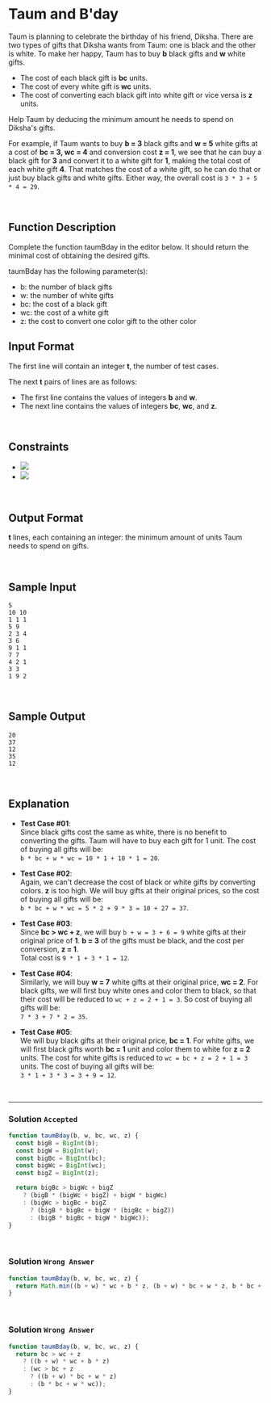 # Taum and B'day
  
Taum is planning to celebrate the birthday of his friend, Diksha. There are two types of gifts that Diksha wants from Taum: one is black and the other is white. To make her happy, Taum has to buy **b** black gifts and **w** white gifts.

- The cost of each black gift is **bc** units.
- The cost of every white gift is **wc** units.
- The cost of converting each black gift into white gift or vice versa is **z** units.

Help Taum by deducing the minimum amount he needs to spend on Diksha's gifts.

For example, if Taum wants to buy **b = 3** black gifts and **w = 5** white gifts at a cost of **bc = 3, wc = 4** and conversion cost **z = 1**, we see that he can buy a black gift for **3** and convert it to a white gift for **1**, making the total cost of each white gift **4**. That matches the cost of a white gift, so he can do that or just buy black gifts and white gifts. Either way, the overall cost is `3 * 3 + 5 * 4 = 29`.

<br/>

## Function Description

Complete the function taumBday in the editor below. It should return the minimal cost of obtaining the desired gifts.

taumBday has the following parameter(s):

- b: the number of black gifts
- w: the number of white gifts
- bc: the cost of a black gift
- wc: the cost of a white gift
- z: the cost to convert one color gift to the other color

## Input Format

The first line will contain an integer **t**, the number of test cases.

The next **t** pairs of lines are as follows: 
- The first line contains the values of integers **b** and **w**. 
- The next line contains the values of integers **bc**, **wc**, and **z**.

<br/>

## Constraints

- ![](https://latex.codecogs.com/gif.latex?1\leq&space;t\leq&space;10)
- ![](https://latex.codecogs.com/gif.latex?0\leq&space;b,&space;w,&space;bc,&space;wc,&space;z\leq&space;10^{9})
 
<br/>

## Output Format

**t** lines, each containing an integer: the minimum amount of units Taum needs to spend on gifts.

<br/>

## Sample Input
```
5
10 10
1 1 1
5 9
2 3 4
3 6
9 1 1
7 7
4 2 1
3 3
1 9 2
```

<br/>

## Sample Output
```
20
37
12
35
12
```

<br/>

## Explanation

- **Test Case #01**:  
Since black gifts cost the same as white, there is no benefit to converting the gifts. Taum will have to buy each gift for 1 unit. The cost of buying all gifts will be:  
`b * bc + w * wc = 10 * 1 + 10 * 1 = 20`.


- **Test Case #02**:  
Again, we can't decrease the cost of black or white gifts by converting colors. **z** is too high. We will buy gifts at their original prices, so the cost of buying all gifts will be:  
`b * bc + w * wc = 5 * 2 + 9 * 3 = 10 + 27 = 37`.


- **Test Case #03**:  
Since **bc > wc + z**, we will buy `b + w = 3 + 6 = 9` white gifts at their original price of **1**. **b = 3** of the gifts must be black, and the cost per conversion, **z = 1**.   
Total cost is `9 * 1 + 3 * 1 = 12`.


- **Test Case #04**:  
Similarly, we will buy **w = 7** white gifts at their original price, **wc = 2**. For black gifts, we will first buy white ones and color them to black, so that their cost will be reduced to `wc + z = 2 + 1 = 3`. So cost of buying all gifts will be:   
`7 * 3 + 7 * 2 = 35`.


- **Test Case #05**:  
We will buy black gifts at their original price, **bc = 1**. For white gifts, we will first black gifts worth **bc = 1** unit and color them to white for **z = 2** units. The cost for white gifts is reduced to `wc = bc + z = 2 + 1 = 3` units. The cost of buying all gifts will be:    
`3 * 1 + 3 * 3 = 3 + 9 = 12`.

<br/>

---

### Solution `Accepted`

```javascript
function taumBday(b, w, bc, wc, z) {
  const bigB = BigInt(b);
  const bigW = BigInt(w);
  const bigBc = BigInt(bc);
  const bigWc = BigInt(wc);
  const bigZ = BigInt(z);

  return bigBc > bigWc + bigZ
    ? (bigB * (bigWc + bigZ) + bigW * bigWc)
    : (bigWc > bigBc + bigZ
      ? (bigB * bigBc + bigW * (bigBc + bigZ))
      : (bigB * bigBc + bigW * bigWc));
}
```

<br/>

### Solution `Wrong Answer`

```javascript
function taumBday(b, w, bc, wc, z) {
  return Math.min((b + w) * wc + b * z, (b + w) * bc + w * z, b * bc + w * wc);
}
```

<br/>

### Solution `Wrong Answer`

```javascript
function taumBday(b, w, bc, wc, z) {
  return bc > wc + z
    ? ((b + w) * wc + b * z)
    : (wc > bc + z
      ? ((b + w) * bc + w * z)
      : (b * bc + w * wc));
}
```
